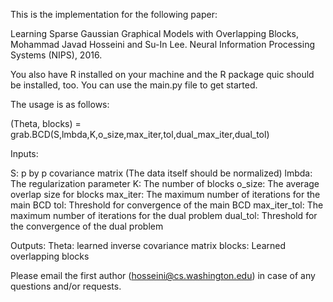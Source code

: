 This is the implementation for the following paper:

Learning Sparse Gaussian Graphical Models with Overlapping Blocks‎, Mohammad Javad Hosseini and Su-In Lee. Neural Information Processing Systems (NIPS), 2016.

You also have R installed on your machine and the R package quic should be installed, too. You can use the main.py file to get started.

The usage is as follows:

(Theta, blocks) = grab.BCD(S,lmbda,K,o_size,max_iter,tol,dual_max_iter,dual_tol)

Inputs:

S: p by p covariance matrix (The data itself should be normalized)
lmbda: The regularization parameter
K: The number of blocks
o_size: The average overlap size for blocks
max_iter: The maximum number of iterations for the main BCD
tol: Threshold for convergence of the main BCD
max_iter_tol: The maximum number of iterations for the dual problem
dual_tol: Threshold for the convergence of the dual problem

Outputs:
Theta: learned inverse covariance matrix
blocks: Learned overlapping blocks

Please email the first author (hosseini@cs.washington.edu) in case of any questions and/or requests.
